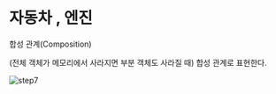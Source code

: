 # 자동차 , 엔진

합성 관계(Composition)

(전체 객체가 메모리에서 사라지면 부분 객체도 사라질 때) 합성 관계로 표현한다.

![step7](https://github.com/haji8-thehaji/lecture-java/blob/main/download/java-designpattern/00.UML/step7/step7.png)
